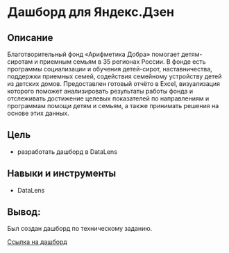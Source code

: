 # Дашборд для Яндекс.Дзен
## Описание
Благотворительный фонд «Арифметика Добра» помогает детям-сиротам и приемным семьям в 35 регионах России. В фонде есть программы социализации и обучения детей-сирот, наставничества, поддержки приемных семей, содействия семейному устройству детей из детских домов.
Предоставлен готовый отчёто в Excel, визуализация которого поможет анализировать результаты работы фонда и отслеживать достижение целевых показателей по направлениям и программам помощи детям и семьям, а также принимать решения на основе этих данных.
## Цель
- разработать дашборд в DataLens
## Навыки и инструменты
- DataLens
## Вывод:
Был создан дашборд по техническому заданию.

[Ссылка на дашборд](https://datalens.yandex/jj4wabwm57l48)

